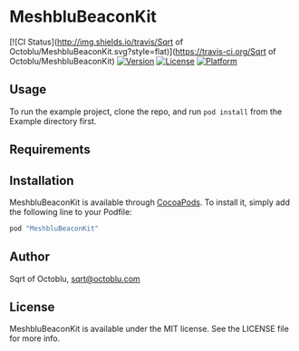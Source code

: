 # MeshbluBeaconKit

[![CI Status](http://img.shields.io/travis/Sqrt of Octoblu/MeshbluBeaconKit.svg?style=flat)](https://travis-ci.org/Sqrt of Octoblu/MeshbluBeaconKit)
[![Version](https://img.shields.io/cocoapods/v/MeshbluBeaconKit.svg?style=flat)](http://cocoapods.org/pods/MeshbluBeaconKit)
[![License](https://img.shields.io/cocoapods/l/MeshbluBeaconKit.svg?style=flat)](http://cocoapods.org/pods/MeshbluBeaconKit)
[![Platform](https://img.shields.io/cocoapods/p/MeshbluBeaconKit.svg?style=flat)](http://cocoapods.org/pods/MeshbluBeaconKit)

## Usage

To run the example project, clone the repo, and run `pod install` from the Example directory first.

## Requirements

## Installation

MeshbluBeaconKit is available through [CocoaPods](http://cocoapods.org). To install
it, simply add the following line to your Podfile:

```ruby
pod "MeshbluBeaconKit"
```

## Author

Sqrt of Octoblu, sqrt@octoblu.com

## License

MeshbluBeaconKit is available under the MIT license. See the LICENSE file for more info.
